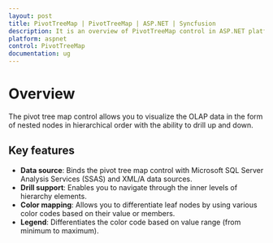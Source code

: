 ```yaml
---
layout: post
title: PivotTreeMap | PivotTreeMap | ASP.NET | Syncfusion
description: It is an overview of PivotTreeMap control in ASP.NET platform. PivotTreeMap visualizes relational and OLAP data in the form of nested nodes
platform: aspnet
control: PivotTreeMap
documentation: ug
---
```


# Overview

The pivot tree map control allows you to visualize the OLAP data in the form of nested nodes in hierarchical order with the ability to drill up and down.

## Key features

* **Data source**: Binds the pivot tree map control with Microsoft SQL Server Analysis Services (SSAS) and XML/A data sources.
* **Drill support**: Enables you to navigate through the inner levels of hierarchy elements.
* **Color mapping**: Allows you to differentiate leaf nodes by using various color codes based on their value or members.
* **Legend**: Differentiates the color code based on value range (from minimum to maximum).



